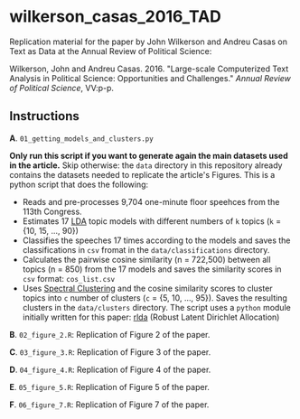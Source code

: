 # wilkerson_casas_2016_TAD
Replication material for the paper by John Wilkerson and Andreu Casas on Text as Data at the Annual Review of Political Science:

Wilkerson, John and Andreu Casas. 2016. "Large-scale Computerized Text Analysis in Political Science: Opportunities and Challenges." *Annual Review of Political Science*, VV:p-p.

## Instructions

**A**. `01_getting_models_and_clusters.py`

**Only run this script if you want to generate again the main datasets used in the article.** Skip otherwise: the `data` directory in this repository already contains the datasets needed to replicate the article's Figures. This is a python script that does the following:
  - Reads and pre-processes 9,704 one-minute floor speehces from the 113th Congress.
  - Estimates 17 [LDA](https://pypi.python.org/pypi/lda) topic models with different numbers of `k` topics (`k` = {10, 15, ..., 90}) 
  - Classifies the speeches 17 times according to the models and saves the classifications in `csv` fromat in the `data/classifications` directory.
  - Calculates the pairwise cosine similarity (n = 722,500) between all topics (n = 850) from the 17 models and saves the similarity scores in `csv` format: `cos_list.csv`
  - Uses [Spectral Clustering](http://scikit-learn.org/stable/modules/clustering.html#spectral-clustering) and the cosine similarity scores to cluster topics into `c` number of clusters (`c` = {5, 10, ..., 95}). Saves the resulting clusters in the `data/clusters` directory.
  The script uses a `python` module initially written for this paper: [rlda](https://github.com/CasAndreu/rlda) (Robust Latent Dirichlet Allocation)

**B**. `02_figure_2.R`: Replication of Figure 2 of the paper.

**C**. `03_figure_3.R`: Replication of Figure 3 of the paper.

**D**. `04_figure_4.R`: Replication of Figure 4 of the paper.

**E**. `05_figure_5.R`: Replication of Figure 5 of the paper.

**F**. `06_figure_7.R`: Replication of Figure 7 of the paper.



